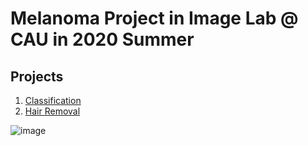 # Melanoma Project in Image Lab @ CAU in 2020 Summer
## Projects
1. [Classification](classification) 
2. [Hair Removal](hair_removal) 

![image](https://user-images.githubusercontent.com/39727494/90726907-6eb23f00-e2fd-11ea-968c-dc71eb60267c.png)
 
 
